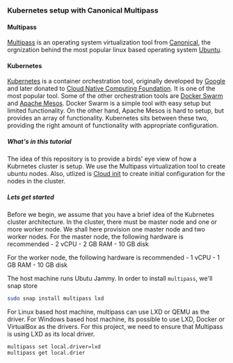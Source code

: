 ### Kubernetes setup with Canonical Multipass

#### Multipass

[Multipass](https://multipass.run/) is an operating system virtualization tool from [Canonical](https://canonical.com/), the orgnization behind the most popular linux based operating system [Ubuntu](https://ubuntu.com/). 

#### Kubernetes

[Kubernetes](https://kubrnetes.io/) is a container orchestration tool, originally developed by [Google](https://www.google.com) and later donated to [Cloud Native Computing Foundation](ihttps://www.cncf.io/). It is one of the most popular tool. Some of the other orchestration tools are [Docker Swarm](https://docs.docker.com/engine/swarm/) and [Apache Mesos](https://mesos.apache.org/). Docker Swarm is a simple tool with easy setup but limited functionality. On the other hand, Apache Mesos is hard to setup, but provides an array of functionality. Kubernetes sits between these two, providing the right amount of functionality with appropriate configuration.

##### What's in this tutorial

The idea of this repository is to provide a birds' eye view of how a Kubrnetes cluster is setup. We use the Multipass virtualization tool to create ubuntu nodes. Also, utlized is [Cloud init](https://cloud-init.io/) to create initial configuration for the nodes in the cluster.

##### Lets get started

Before we begin, we assume that you have a brief idea of the Kubrnetes cluster architecture. In the cluster, there must be master node and one or more worker node. We shall here provision one master node and two worker nodes.
For the master node, the following hardware is recommended
    - 2 vCPU
    - 2 GB RAM
    - 10 GB disk

For the worker node, the following hardware is recommended
    - 1 vCPU
    - 1 GB RAM
    - 10 GB disk

The host machine runs Ubutu Jammy. In order to install `multipass`, we'll snap store

```bash
sudo snap install multipass lxd
```

For Linux based host machine, multipass can use LXD or QEMU as the driver. For Windows based host machine, its possible to use LXD, Docker or VirtualBox as the drivers. For this project, we need to ensure that Multipass is using LXD as its local driver.

```
multipass set local.driver=lxd
multipass get local.drier
```
